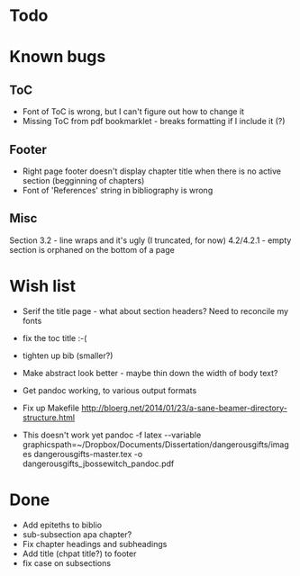 # Todo #

# Known bugs #

## ToC
* Font of ToC is wrong, but I can't figure out how to change it
* Missing ToC from pdf bookmarklet - breaks formatting if I include it (?) 

## Footer
* Right page footer doesn't display chapter title when there is no active section (begginning of chapters)
* Font of 'References' string in bibliography is wrong

## Misc
Section 3.2 - line wraps and it's ugly (I truncated, for now)
4.2/4.2.1 - empty section is orphaned on the bottom of a page

# Wish list #

* Serif the title page - what about section headers?  Need to reconcile my fonts
* fix the toc title :-(
* tighten up bib (smaller?)
* Make abstract look better - maybe thin down the width of body text?

* Get pandoc working, to various output formats
* Fix up Makefile http://bloerg.net/2014/01/23/a-sane-beamer-directory-structure.html
* This doesn't work yet 
pandoc -f latex --variable graphicspath=~/Dropbox/Documents/Dissertation/dangerousgifts/images  dangerousgifts-master.tex -o dangerousgifts_jbossewitch_pandoc.pdf

# Done #

* Add epiteths to biblio
* sub-subsection apa chapter?
* Fix chapter headings and subheadings
* Add title (chpat title?) to footer
* fix case on subsections
